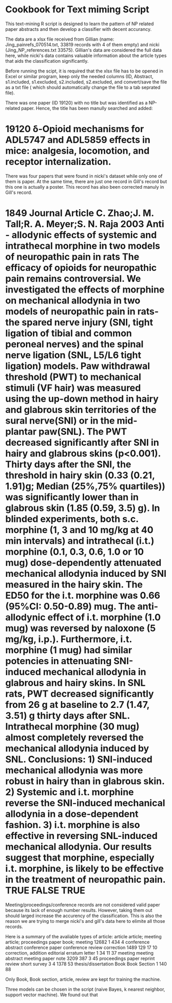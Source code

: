 Cookbook for Text miming Script
========

This text-mining R script is designed to learn the pattern of NP related paper abstracts and then develop a classifier with decent accurancy.

The data are a xlsx file received from Gillian (name: Jing_painrefs_070514.txt, 33819 records with 4 of them empty) and nicki (Jing_NP_references.txt 33575). Gillian's data are considered the full data here, while nicki's data contains valuable information about the article types that aids the classification significantly.

Before running the scipt, it is required that the xlsx file has to be opened in Excel or similar program, keep only the needed columns (ID, Abstract, s1.included, s1.excluded, s2.included, s2.excluded, and convert/save the file as a txt file ( which should automatically change the file to a tab seprated file).

There was one paper (ID 19120) with no title but was identified as a NP-related paper. Hence, the title has been manully searched and added:
# 19120 δ-Opioid mechanisms for ADL5747 and ADL5859 effects in mice: analgesia, locomotion, and receptor internalization.

There was four papers that were found in nicki's dataset while only one of them is paper. At the same time, there are just one record in Gill's record but this one is actually a poster. This record has also been corrected manuly in Gill's record. 
# 1849	Journal Article	C. Zhao;J. M. Tall;R. A. Meyer;S. N. Raja	2003	Anti - allodynic effects of systemic and intrathecal morphine in two models of neuropathic pain in rats	The efficacy of opioids for neuropathic pain remains controversial. We investigated the effects of morphine on mechanical allodynia in two models of neuropathic pain in rats-the spared nerve injury (SNI, tight ligation of tibial and common peroneal nerves) and the spinal nerve ligation (SNL, L5/L6 tight ligation) models. Paw withdrawal threshold (PWT) to mechanical stimuli (VF hair) was measured using the up-down method in hairy and glabrous skin territories of the sural nerve(SNI) or in the mid-plantar paw(SNL). The PWT decreased significantly after SNI in hairy and glabrous skins (p<0.001). Thirty days after the SNI, the threshold in hairy skin (0.33 (0.21, 1.91)g; Median (25%,75% quartiles)) was significantly lower than in glabrous skin (1.85 (0.59, 3.5) g). In blinded experiments, both s.c. morphine (1, 3 and 10 mg/kg at 40 min intervals) and intrathecal (i.t.) morphine (0.1, 0.3, 0.6, 1.0 or 10 mug) dose-dependently attenuated mechanical allodynia induced by SNI measured in the hairy skin. The ED50 for the i.t. morphine was 0.66 (95%CI: 0.50-0.89) mug. The anti-allodynic effect of i.t. morphine (1.0 mug) was reversed by naloxone (5 mg/kg, i.p.). Furthermore, i.t. morphine (1 mug) had similar potencies in attenuating SNI-induced mechanical allodynia in glabrous and hairy skins. In SNL rats, PWT decreased significantly from 26 g at baseline to 2.7 (1.47, 3.51) g thirty days after SNL. Intrathecal morphine (30 mug) almost completely reversed the mechanical allodynia induced by SNL. Conclusions: 1) SNI-induced mechanical allodynia was more robust in hairy than in glabrous skin. 2) Systemic and i.t. morphine reverse the SNI-induced mechanical allodynia in a dose-dependent fashion. 3) i.t. morphine is also effective in reversing SNL-induced mechanical allodynia. Our results suggest that morphine, especially i.t. morphine, is likely to be effective in the treatment of neuropathic pain.	TRUE	FALSE	TRUE

Meeting/proceedings/conference records are not considered valid paper because its lack of enough number results. However, taking them out should larged increase the accurency of the classification. This is also the reason we are trying to merge nicki's and gill's data here to elimite all those records.

Here is a summary of the avaliable types of article:
                   article           article; meeting article; proceedings paper              book; meeting 
                     12682                          1                        434                          4 
       conference abstract           conference paper          conference review                 correction 
                      1489                        129                         17                         10 
      correction, addition                  editorial                    erratum                     letter 
                         1                         34                         11                         37 
                   meeting           meeting abstract              meeting paper                       note 
                      3209                        387                          3                         45 
         proceedings paper                    reprint                     review               short survey 
                         3                          4                       1378                         53 
       thesis/dissertation                       Book               Book Section
                         1                        140                         88

Only Book, Book section, article, review are kept for training the machine. 

Three models can be chosen in the script (naive Bayes, k nearest neighbor, support vector machine). We found out that 
